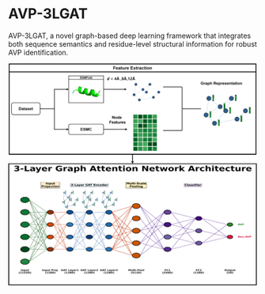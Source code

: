 # AVP-3LGAT
AVP-3LGAT, a novel graph-based deep learning framework that integrates both sequence semantics and residue-level structural information for robust AVP identification.

<img src="https://raw.githubusercontent.com/YuanColab/AVP-3LGAT/main/Figure%201.Flowchart.png" alt="流程图" width="600"/>

